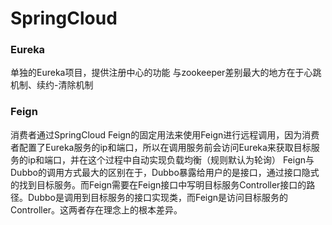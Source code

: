 # SpringCloud

### Eureka
单独的Eureka项目，提供注册中心的功能
与zookeeper差别最大的地方在于心跳机制、续约-清除机制

### Feign
消费者通过SpringCloud Feign的固定用法来使用Feign进行远程调用，因为消费者配置了Eureka服务的ip和端口，所以在调用服务前会访问Eureka来获取目标服务的ip和端口，并在这个过程中自动实现负载均衡（规则默认为轮询）
Feign与Dubbo的调用方式最大的区别在于，Dubbo暴露给用户的是接口，通过接口隐式的找到目标服务。而Feign需要在Feign接口中写明目标服务Controller接口的路径。Dubbo是调用到目标服务的接口实现类，而Feign是访问目标服务的Controller。这两者存在理念上的根本差异。


